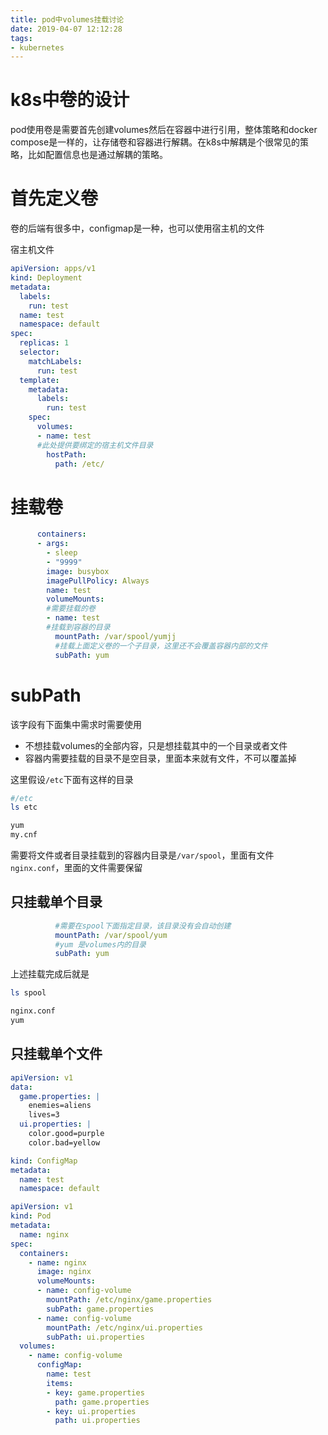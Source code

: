 ```yaml
---
title: pod中volumes挂载讨论
date: 2019-04-07 12:12:28
tags:
- kubernetes
---
```


# k8s中卷的设计

pod使用卷是需要首先创建volumes然后在容器中进行引用，整体策略和docker compose是一样的，让存储卷和容器进行解耦。在k8s中解耦是个很常见的策略，比如配置信息也是通过解耦的策略。

<!--more-->

# 首先定义卷

卷的后端有很多中，configmap是一种，也可以使用宿主机的文件

宿主机文件

```yaml
apiVersion: apps/v1
kind: Deployment
metadata:
  labels:
    run: test
  name: test
  namespace: default
spec:
  replicas: 1
  selector:
    matchLabels:
      run: test
  template:
    metadata:
      labels:
        run: test
    spec:
      volumes:
      - name: test
      #此处提供要绑定的宿主机文件目录
        hostPath:
          path: /etc/

```

# 挂载卷

```yaml
      containers:
      - args:
        - sleep
        - "9999"
        image: busybox
        imagePullPolicy: Always
        name: test
        volumeMounts:
        #需要挂载的卷
        - name: test
        #挂载到容器的目录
          mountPath: /var/spool/yumjj
          #挂载上面定义卷的一个子目录，这里还不会覆盖容器内部的文件
          subPath: yum
```

# subPath

该字段有下面集中需求时需要使用

- 不想挂载volumes的全部内容，只是想挂载其中的一个目录或者文件
- 容器内需要挂载的目录不是空目录，里面本来就有文件，不可以覆盖掉

这里假设`/etc`下面有这样的目录

```bash
#/etc
ls etc

yum
my.cnf
```

需要将文件或者目录挂载到的容器内目录是`/var/spool`，里面有文件`nginx.conf`，里面的文件需要保留

## 只挂载单个目录

```yaml
          #需要在spool下面指定目录，该目录没有会自动创建
          mountPath: /var/spool/yum
          #yum 是volumes内的目录
          subPath: yum
```

上述挂载完成后就是

```bash
ls spool

nginx.conf
yum
```

## 只挂载单个文件

```yaml
apiVersion: v1
data:
  game.properties: |
    enemies=aliens
    lives=3
  ui.properties: |
    color.good=purple
    color.bad=yellow

kind: ConfigMap
metadata:
  name: test
  namespace: default

apiVersion: v1
kind: Pod
metadata:
  name: nginx
spec:
  containers:
    - name: nginx
      image: nginx
      volumeMounts:
      - name: config-volume
        mountPath: /etc/nginx/game.properties
        subPath: game.properties
      - name: config-volume
        mountPath: /etc/nginx/ui.properties
        subPath: ui.properties
  volumes:
    - name: config-volume
      configMap:
        name: test
        items:
        - key: game.properties
          path: game.properties
        - key: ui.properties
          path: ui.properties
```




